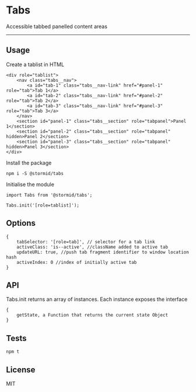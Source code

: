 # Tabs

Accessible tabbed panelled content areas

---

## Usage

Create a tablist in HTML
```
<div role="tablist">
    <nav class="tabs__nav">
        <a id="tab-1" class="tabs__nav-link" href="#panel-1" role="tab">Tab 1</a>
        <a id="tab-2" class="tabs__nav-link" href="#panel-2" role="tab">Tab 2</a>
        <a id="tab-3" class="tabs__nav-link" href="#panel-3" role="tab">Tab 3</a>
    </nav>
    <section id="panel-1" class="tabs__section" role="tabpanel">Panel 1</section>
    <section id="panel-2" class="tabs__section" role="tabpanel" hidden>Panel 2</section>
    <section id="panel-3" class="tabs__section" role="tabpanel" hidden>Panel 3</section>
</div>
```

Install the package
```
npm i -S @stormid/tabs
```

Initialise the module
```
import Tabs from '@stormid/tabs';

Tabs.init('[role=tablist]');
```

## Options
```
{
    tabSelector: '[role=tab]', // selector for a tab link  
    activeClass: 'is--active', //className added to active tab
    updateURL: true, //push tab fragment identifier to window location hash
    activeIndex: 0 //index of initially active tab
}
```

## API

Tabs.init returns an array of instances. Each instance exposes the interface
```
{
    getState, a Function that returns the current state Object
}
```

## Tests
```
npm t
```

## License
MIT